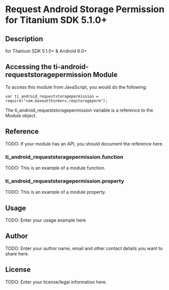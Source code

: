 # Request Android Storage Permission for Titanium SDK 5.1.0+

## Description

for Titanium SDK 5.1.0+ & Android 6.0+

## Accessing the ti-android-requeststoragepermission Module

To access this module from JavaScript, you would do the following:

    var ti_android_requeststoragepermission = require("com.boxoutthinkers.reqstorageperm");

The ti_android_requeststoragepermission variable is a reference to the Module object.

## Reference

TODO: If your module has an API, you should document
the reference here.

### ti_android_requeststoragepermission.function

TODO: This is an example of a module function.

### ti_android_requeststoragepermission.property

TODO: This is an example of a module property.

## Usage

TODO: Enter your usage example here

## Author

TODO: Enter your author name, email and other contact
details you want to share here.

## License

TODO: Enter your license/legal information here.
